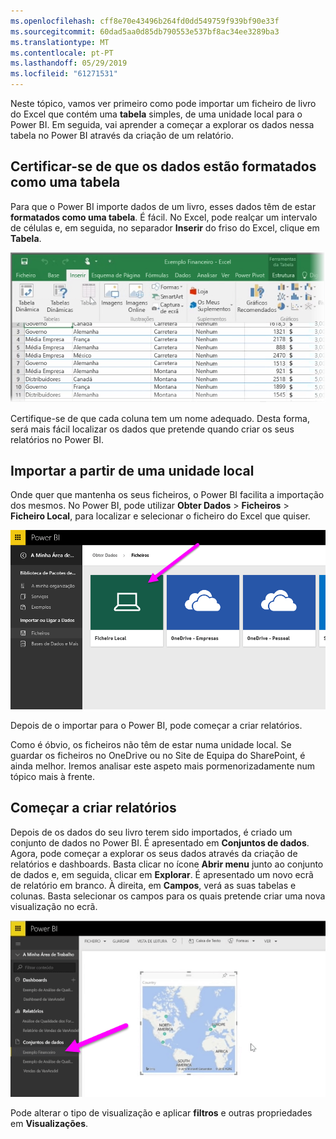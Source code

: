 ```yaml
---
ms.openlocfilehash: cff8e70e43496b264fd0dd549759f939bf90e33f
ms.sourcegitcommit: 60dad5aa0d85db790553e537bf8ac34ee3289ba3
ms.translationtype: MT
ms.contentlocale: pt-PT
ms.lasthandoff: 05/29/2019
ms.locfileid: "61271531"
---
```

Neste tópico, vamos ver primeiro como pode importar um ficheiro de livro do Excel que contém uma **tabela** simples, de uma unidade local para o Power BI. Em seguida, vai aprender a começar a explorar os dados nessa tabela no Power BI através da criação de um relatório.

## <a name="make-sure-your-data-is-formatted-as-a-table"></a>Certificar-se de que os dados estão formatados como uma tabela
Para que o Power BI importe dados de um livro, esses dados têm de estar **formatados como uma tabela**. É fácil. No Excel, pode realçar um intervalo de células e, em seguida, no separador **Inserir** do friso do Excel, clique em **Tabela**.

![](media/5-2-upload-excel/5-2_1.png)

Certifique-se de que cada coluna tem um nome adequado. Desta forma, será mais fácil localizar os dados que pretende quando criar os seus relatórios no Power BI.

## <a name="import-from-a-local-drive"></a>Importar a partir de uma unidade local
Onde quer que mantenha os seus ficheiros, o Power BI facilita a importação dos mesmos. No Power BI, pode utilizar **Obter Dados** > **Ficheiros** > **Ficheiro Local**, para localizar e selecionar o ficheiro do Excel que quiser.

![](media/5-2-upload-excel/5-2_2.png)

Depois de o importar para o Power BI, pode começar a criar relatórios.

Como é óbvio, os ficheiros não têm de estar numa unidade local. Se guardar os ficheiros no OneDrive ou no Site de Equipa do SharePoint, é ainda melhor. Iremos analisar este aspeto mais pormenorizadamente num tópico mais à frente.

## <a name="start-creating-reports"></a>Começar a criar relatórios
Depois de os dados do seu livro terem sido importados, é criado um conjunto de dados no Power BI. É apresentado em **Conjuntos de dados**. Agora, pode começar a explorar os seus dados através da criação de relatórios e dashboards. Basta clicar no ícone **Abrir menu** junto ao conjunto de dados e, em seguida, clicar em **Explorar**. É apresentado um novo ecrã de relatório em branco. À direita, em **Campos**, verá as suas tabelas e colunas. Basta selecionar os campos para os quais pretende criar uma nova visualização no ecrã.

![](media/5-2-upload-excel/5-2_3.png)

Pode alterar o tipo de visualização e aplicar **filtros** e outras propriedades em **Visualizações**.

